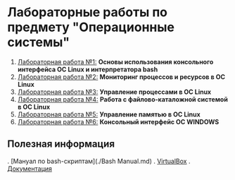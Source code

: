 # Лабораторные работы по предмету "Операционные системы"

1. [Лабораторная работа №1:](https://drive.google.com/file/d/1N06gM7qhkOVTU7-Qt_zizIAA7PlSS9px/view) **Основы использования консольного интерфейса ОС Linux и интерпретатора bash**
2. [Лабораторная работа №2:](https://drive.google.com/file/d/1uwIvgBJ8N4sbEwp1SrleO7lvo-yXYpIH/view) **Мониторинг процессов и ресурсов в ОС Linux**
3. [Лабораторная работа №3:](https://drive.google.com/file/d/1rBuGxYcI8q9hqSatsvLCKuTJDR8ztXdA/view) **Управление процессами в ОС Linux**
4. [Лабораторная работа №4:](https://drive.google.com/file/d/10rCDiMC19coX2lZkGC8gOv8JmSd6L0Nl/view) **Работа с файлово-каталожной системой в ОС Linux**
5. [Лабораторная работа №5:](https://drive.google.com/file/d/1N9JZKzWwMzpC8QdZ0-mY-ib9qouAy_Ua/view) **Управление памятью в ОС Linux**
6. [Лабораторная работа №6:](https://drive.google.com/file/d/1Lnwz8SDRfU2eTREUkp5WGhMW_KS0sVUW/view) **Консольный интерфейс ОС WINDOWS**


## Полезная информация
  . [Мануал по bash-скриптам](./Bash Manual.md)
  . [VirtualBox](https://www.virtualbox.org/wiki/Downloads)
  . [Документация](https://www.opennet.ru/man.shtml)
